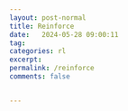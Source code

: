 ```yaml
---
layout: post-normal
title: Reinforce
date:   2024-05-28 09:00:11
tag:
categories: rl
excerpt:
permalink: /reinforce
comments: false


---
```





